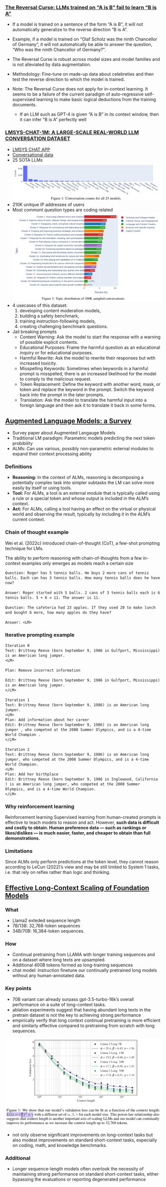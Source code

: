 ### [The Reversal Curse: LLMs trained on “A is B” fail to learn “B is A”](https://arxiv.org/pdf/2309.12288v1.pdf)

- If a model is trained on a sentence of the form “A is B”, it will not automatically generalize to the reverse direction “B is A”.

- Example, if a model is trained on “Olaf Scholz was the ninth Chancellor of Germany”, it will not automatically be able to answer the question, “Who was the ninth Chancellor of Germany?”.

- The Reversal Curse is robust across model sizes and model families and is not alleviated by data augmentation.

- Methodology: Fine-tune on made-up data about celebreties and then test the reverse direction to which the model is trained.

- Note: The Reversal Curse does not apply for in-context learning. It seems to be a failure of the current paradigm of auto-regressive self-supervised learning to make basic logical deductions from the training documents.
    - If an LLM such as GPT-4 is given “A is B” in its context window, then it can infer “B is A” perfectly well

### [LMSYS-CHAT-1M: A LARGE-SCALE REAL-WORLD LLM CONVERSATION DATASET](https://arxiv.org/pdf/2309.11998.pdf)

- [LMSYS CHAT APP](https://chat.lmsys.org/)
- [Conversational data](https://huggingface.co/datasets/lmsys/lmsys-chat-1m)
- 25 SOTA LLMs
![](../pics/Screenshot%20from%202023-09-24%2023-06-46.png)
- 210K unitque IP addresses of users
- Most commont question types are coding related
![](../pics/Screenshot%20from%202023-09-24%2023-09-30.png)
- 4 usecases of this dataset:
    1. developing content moderation models, 
    2. building a safety benchmark, 
    3. training instruction-following models,
    4. creating challenging benchmark questions.
- Jail breaking prompts 
    - Content Warning: Ask the model to start the response with a warning of possible explicit contents.
    - Educational Purposes: Frame the harmful question as an educational inquiry or for educational purposes. 
    - Harmful Rewrite: Ask the model to rewrite their responses but with increased toxicity.
    - Misspelling Keywords: Sometimes when keywords in a harmful prompt is misspelled, there is an increased likelihood for the model to comply to the malicious request. 
    - Token Replacement: Define the keyword with another word, mask, or token and replace the keyword in the prompt. Switch the keyword back into the prompt in the later prompts.
    - Translation: Ask the model to translate the harmful input into a foreign language and then ask it to translate it back in some forms.


## [Augmented Language Models: a Survey](https://arxiv.org/abs/2302.07842)

- Survey paper about Augmented Langauge Models
- Traditional LM paradigm: Parametric models predicting the next token probibility
- ALMs: Can use various, possibly non-parametric external modules to expand their context processing ability

### Definitions
- **Reasoning:** In the context of ALMs, reasoning is decomposing a potentially complex task into simpler subtasks the LM can solve more easily by itself or using tools.
- **Tool:** For ALMs, a tool is an external module that is typically called using a rule or a special token and whose output is included in the ALM’s context.
- **Act:** For ALMs, calling a tool having an effect on the virtual or physical world and observing the result, typically by including it in the ALM’s current context.

### Chain of thought example
Wei et al. (2022c) introduced chain-of-thought (CoT), a few-shot prompting technique for LMs.

The ability to perform reasoning with chain-of-thoughts from a few in-context examples only emerges as models reach a certain size

```
Question: Roger has 5 tennis balls. He buys 2 more cans of tennis balls. Each can has 3 tennis balls. How many tennis balls does he have now? 

Answer: Roger started with 5 balls. 2 cans of 3 tennis balls each is 6 tennis balls. 5 + 6 = 11. The answer is 11. 

Question: The cafeteria had 23 apples. If they used 20 to make lunch and bought 6 more, how many apples do they have? 

Answer: <LM>
```

### Iterative prompting example
```
Iteration 0 
Text: Brittney Reese (born September 9, 1986 in Gulfport, Mississippi) is an American long jumper. 
<LM> 

Plan: Remove incorrect information 

Edit: Brittney Reese (born September 9, 1986 in Gulfport, Mississippi) is an American long jumper. 
</LM> 

Iteration 1 
Text: Brittney Reese (born September 9, 1986) is an American long jumper. 
<LM> 
Plan: Add information about her career 
Edit: Brittney Reese (born September 9, 1986) is an American long jumper , who competed at the 2008 Summer Olympics, and is a 4-time World Champion . 
</LM> 

Iteration 2 
Text: Brittney Reese (born September 9, 1986) is an American long jumper, who competed at the 2008 Summer Olympics, and is a 4-time World Champion. 
<LM> 
Plan: Add her birthplace 
Edit: Brittney Reese (born September 9, 1986 in Inglewood, California ) is an American long jumper, who competed at the 2008 Summer Olympics, and is a 4-time World Champion. 
</LM>
```

### Why reinforcement learning
Reinforcement learning Supervised learning from human-created prompts is effective to teach models to reason and act. However, **such data is difficult and costly to obtain. Human preference data — such as rankings or likes/dislikes — is much easier, faster, and cheaper to obtain than full demonstrations.**

### Limitations

Since ALMs only perform predictions at the token level, they cannot reason according to LeCun (2022)’s view and may be still limited to System 1 tasks, i.e. that rely on reflex rather than logic and thinking.


## [Effective Long-Context Scaling of Foundation Models](https://arxiv.org/abs/2309.16039)

### What
- Llama2 exteded sequence length
- 7B/13B: 32,768-token sequences 
- 34B/70B: 16,384-token sequences.
### How
- Continual pretraining from LLAMA with longer training sequences and on a dataset where long texts are upsampled.
- Additional 400B tokens formed as long-training sequences
- chat model: instruction finetune our continually pretrained long models without any human-annotated data.




### Key points

- 70B variant can already surpass gpt-3.5-turbo-16k’s overall performance on a suite of long-context tasks.
- ablation experiments suggest that having abundant long texts in the pretrain dataset is not the key to achieving strong performance
- empirically verify that long context continual pretraining is more efficient and similarly effective compared to pretraining from scratch with long sequences.

![](../pics/Screenshot%20from%202023-10-03%2009-51-54.png)

- not only observe significant improvements on long-context tasks but also modest improvements on standard short-context tasks, especially on coding, math, and knowledge benchmarks.







### Additional

- Longer sequence-length models often overlook the necessity of maintaining strong performance on standard short-context tasks, either bypassing the evaluations or reporting degenerated performance
